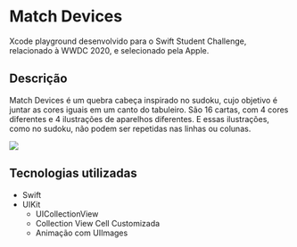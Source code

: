 # Match Devices
Xcode playground desenvolvido para o Swift Student Challenge, relacionado à WWDC 2020, e selecionado pela Apple. 

## Descrição
Match Devices é um quebra cabeça inspirado no sudoku, cujo objetivo é juntar as cores iguais em um canto do tabuleiro. São 16 cartas, com 4 cores diferentes e 4 ilustrações de aparelhos diferentes. E essas ilustrações, como no sudoku, não podem ser repetidas nas linhas ou colunas. 

![](/imagem.png)

## Tecnologias utilizadas
- Swift
- UIKit
  - UICollectionView
  - Collection View Cell Customizada
  - Animação com UIImages
